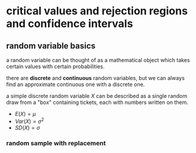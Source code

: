 # critical values and rejection regions and confidence intervals

## random variable basics

a random variable can be thought of as a mathematical object which takes certain values with certain probabilities.

there are **discrete** and **continuous** random variables, but we can always find an approximate continuous one with a discrete one.

a simple discrete random variable $X$ can be described as a single random draw from a "box" containing tickets, each with numbers written on them.

- $E(X) = \mu$
- $Var(X) = \sigma^2$
- $SD(X) = \sigma$

### random sample with replacement
